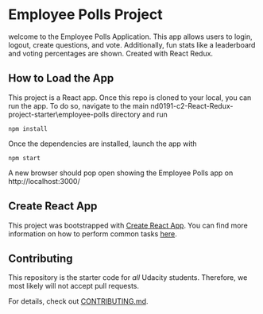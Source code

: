 # Employee Polls Project

welcome to the Employee Polls Application. This app allows users to login, logout, create questions, and vote. Additionally, fun stats like a leaderboard and voting percentages are shown. Created with React Redux.

## How to Load the App
This project is a React app. Once this repo is cloned to your local, you can run the app. To do so, navigate to the main nd0191-c2-React-Redux-project-starter\employee-polls directory and run

```
npm install
```
Once the dependencies are installed, launch the app with

```
npm start
```

A new browser should pop open showing the Employee Polls app on http://localhost:3000/
## Create React App

This project was bootstrapped with [Create React App](https://github.com/facebook/create-react-app). You can find more information on how to perform common tasks [here](https://github.com/facebook/create-react-app/blob/main/packages/cra-template/template/README.md).

## Contributing

This repository is the starter code for _all_ Udacity students. Therefore, we most likely will not accept pull requests.

For details, check out [CONTRIBUTING.md](CONTRIBUTING.md).